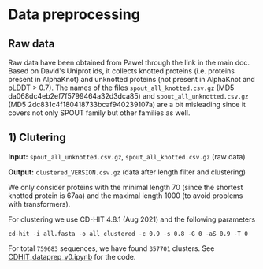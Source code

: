 # Data preprocessing

## Raw data

Raw data have been obtained from Pawel through the link in the main doc. Based on David's Uniprot ids, it collects knotted proteins (i.e. proteins present in AlphaKnot) and unknotted proteins (not present in AlphaKnot and pLDDT > 0.7). The names of the files `spout_all_knotted.csv.gz` (MD5 da068dc4eb2ef7f5799464a32d3dca85) and `spout_all_unknotted.csv.gz` (MD5 2dc831c4f180418733bcaf940239107a) are a bit misleading since it covers not only SPOUT family but other families as well.

## 1) Clutering

**Input:** `spout_all_unknotted.csv.gz`, `spout_all_knotted.csv.gz` (raw data)

**Output:** `clustered_VERSION.csv.gz` (data after length filter and clustering)

We only consider proteins with the minimal length 70 (since the shortest knotted protein is 67aa) and the maximal length 1000 (to avoid problems with transformers).

For clustering we use CD-HIT 4.8.1 (Aug 2021) and the following parameters

```
cd-hit -i all.fasta -o all_clustered -c 0.9 -s 0.8 -G 0 -aS 0.9 -T 0
```

For total `759683` sequences, we have found `357701` clusters. See [CDHIT_dataprep_v0.ipynb](CDHIT_dataprep_v0.ipynb) for the code.